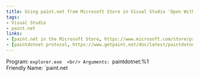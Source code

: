 ```yaml
---
title: Using paint.net from Microsoft Store in Visual Studio 'Open With' dialog
tags:
- Visual Studio
- paint.net
links:
- [paint.net in the Microsoft Store, https://www.microsoft.com/store/productId/9NBHCS1LX4R0]
- [paintdotnet protocol, https://www.getpaint.net/doc/latest/paintdotnetProtocol.html]
---
```

Program: `explorer.exe 
<br/>
Arguments: `paintdotnet:%1
<br/>
Friendly Name: `paint.net
